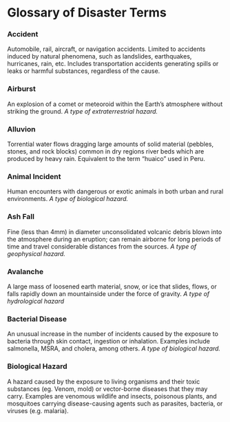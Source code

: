 # Glossary of Disaster Terms

### Accident
Automobile, rail, aircraft, or navigation accidents. Limited to accidents induced by natural phenomena, such as landslides, earthquakes, hurricanes, rain, etc. Includes transportation accidents generating spills or leaks or harmful substances, regardless of the cause.

### Airburst
An explosion of a comet or meteoroid within the Earth’s atmosphere without striking the ground. *A type of extraterrestrial hazard.*

### Alluvion
Torrential water flows dragging large amounts of solid material (pebbles, stones, and rock blocks) common in dry regions river beds which are produced by heavy rain. Equivalent to the term “huaico” used in Peru.

### Animal Incident
Human encounters with dangerous or exotic animals in both urban and rural environments. *A type of biological hazard.*

### Ash Fall
Fine (less than 4mm) in diameter unconsolidated volcanic debris blown into the atmosphere during an eruption; can remain airborne for long periods of time and travel considerable distances from the sources. *A type of geophysical hazard.*

### Avalanche
A large mass of loosened earth material, snow, or ice that slides, flows, or falls rapidly down an mountainside under the force of gravity. *A type of hydrological hazard*

### Bacterial Disease
An unusual increase in the number of incidents caused by the exposure to bacteria through skin contact, ingestion or inhalation. Examples include salmonella, MSRA, and cholera, among others. *A type of biological hazard.*

### Biological Hazard
A hazard caused by the exposure to living organisms and their toxic substances (eg. Venom, mold) or vector-borne diseases that they may carry. Examples are venomous wildlife and insects, poisonous plants, and mosquitoes carrying disease-causing agents such as parasites, bacteria, or viruses (e.g. malaria).